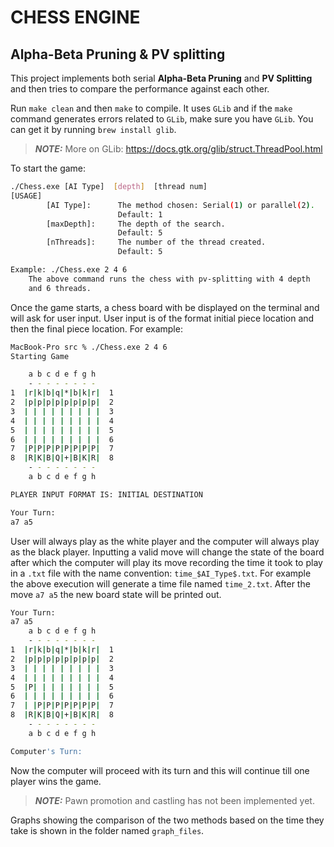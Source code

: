 # CHESS ENGINE

## Alpha-Beta Pruning & PV splitting

This project implements both serial **Alpha-Beta Pruning** and **PV Splitting** and then tries to compare the performance against each other.

Run ```make clean``` and then ```make``` to compile. It uses ```GLib``` and if the ```make``` command generates errors related to ```GLib```, make sure you have ```GLib```. You can get it by running ```brew install glib```.

> **_NOTE:_** More on GLib: <https://docs.gtk.org/glib/struct.ThreadPool.html>

To start the game:

```bash
./Chess.exe [AI Type]  [depth]  [thread num]
[USAGE]
        [AI Type]:      The method chosen: Serial(1) or parallel(2).
                        Default: 1
        [maxDepth]:     The depth of the search.
                        Default: 5
        [nThreads]:     The number of the thread created.
                        Default: 5

Example: ./Chess.exe 2 4 6
    The above command runs the chess with pv-splitting with 4 depth
    and 6 threads. 

```

Once the game starts, a chess board with be displayed on the terminal and will ask for user input. User input is of the format initial piece location and then the final piece location.
For example:

```bash
MacBook-Pro src % ./Chess.exe 2 4 6 
Starting Game

    a b c d e f g h 
    - - - - - - - - 
1  |r|k|b|q|*|b|k|r|  1
2  |p|p|p|p|p|p|p|p|  2
3  | | | | | | | | |  3
4  | | | | | | | | |  4
5  | | | | | | | | |  5
6  | | | | | | | | |  6
7  |P|P|P|P|P|P|P|P|  7
8  |R|K|B|Q|+|B|K|R|  8
    - - - - - - - - 
    a b c d e f g h 

PLAYER INPUT FORMAT IS: INITIAL DESTINATION

Your Turn: 
a7 a5
```

User will always play as the white player and the computer will always play as the black player. Inputting a valid move will change the state of the board after which the computer will play its move recording the time it took to play in a ```.txt``` file with the name convention: ```time_$AI_Type$.txt```. For example the above execution will generate a time file named ```time_2.txt```. After the move ```a7 a5``` the new board state will be printed out.

```bash
Your Turn: 
a7 a5
    a b c d e f g h 
    - - - - - - - - 
1  |r|k|b|q|*|b|k|r|  1
2  |p|p|p|p|p|p|p|p|  2
3  | | | | | | | | |  3
4  | | | | | | | | |  4
5  |P| | | | | | | |  5
6  | | | | | | | | |  6
7  | |P|P|P|P|P|P|P|  7
8  |R|K|B|Q|+|B|K|R|  8
    - - - - - - - - 
    a b c d e f g h 

Computer's Turn: 

```

Now the computer will proceed with its turn and this will continue till one player wins the game.

> **_NOTE:_** Pawn promotion and castling has not been implemented yet.

Graphs showing the comparison of the two methods based on the time they take is shown in the folder named ```graph_files```.
